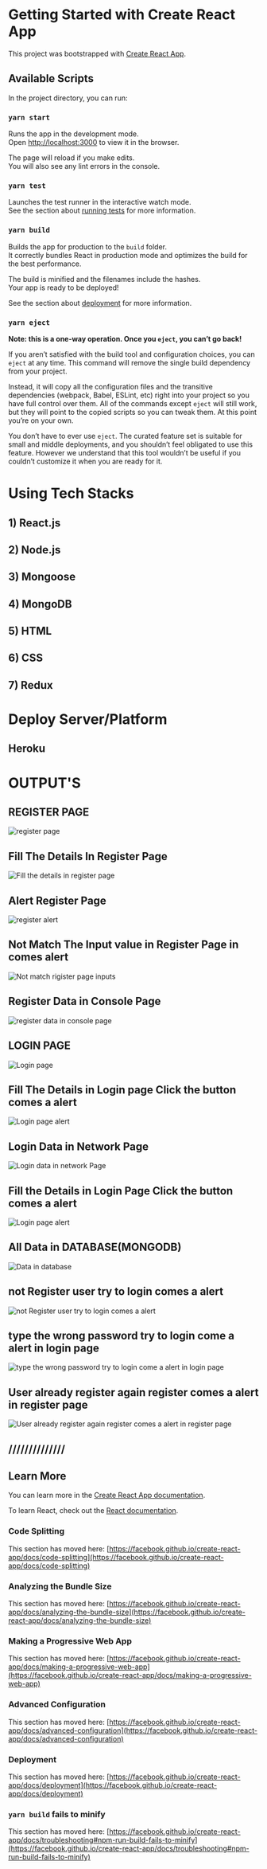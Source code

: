 # Getting Started with Create React App

This project was bootstrapped with [Create React App](https://github.com/facebook/create-react-app).

## Available Scripts

In the project directory, you can run:

### `yarn start`

Runs the app in the development mode.\
Open [http://localhost:3000](http://localhost:3000) to view it in the browser.

The page will reload if you make edits.\
You will also see any lint errors in the console.

### `yarn test`

Launches the test runner in the interactive watch mode.\
See the section about [running tests](https://facebook.github.io/create-react-app/docs/running-tests) for more information.

### `yarn build`

Builds the app for production to the `build` folder.\
It correctly bundles React in production mode and optimizes the build for the best performance.

The build is minified and the filenames include the hashes.\
Your app is ready to be deployed!

See the section about [deployment](https://facebook.github.io/create-react-app/docs/deployment) for more information.

### `yarn eject`

**Note: this is a one-way operation. Once you `eject`, you can’t go back!**

If you aren’t satisfied with the build tool and configuration choices, you can `eject` at any time. This command will remove the single build dependency from your project.

Instead, it will copy all the configuration files and the transitive dependencies (webpack, Babel, ESLint, etc) right into your project so you have full control over them. All of the commands except `eject` will still work, but they will point to the copied scripts so you can tweak them. At this point you’re on your own.

You don’t have to ever use `eject`. The curated feature set is suitable for small and middle deployments, and you shouldn’t feel obligated to use this feature. However we understand that this tool wouldn’t be useful if you couldn’t customize it when you are ready for it.

# Using Tech Stacks
## 1) React.js
## 2) Node.js
## 3) Mongoose
## 4) MongoDB
## 5) HTML
## 6) CSS
## 7) Redux


# Deploy Server/Platform
## Heroku


# OUTPUT'S
## REGISTER PAGE
![register page](https://user-images.githubusercontent.com/95854682/183359370-3c38aff8-48d2-4113-9a8f-543f36e981c2.jpeg)
## Fill The Details In Register Page
![Fill the details in register page](https://user-images.githubusercontent.com/95854682/183360102-28250203-f7c2-49e7-983d-a777bf811439.jpeg)
## Alert Register Page
![register alert](https://user-images.githubusercontent.com/95854682/183360363-63a9d2cf-a9a7-4c3a-9463-08f51d3ba96e.jpeg)
## Not Match The Input value in Register Page in comes alert
![Not match rigister page inputs](https://user-images.githubusercontent.com/95854682/183360981-9ed4b69a-dc34-422e-9e61-d3c0291cffa5.jpeg)
## Register Data in Console Page
![register data in console page](https://user-images.githubusercontent.com/95854682/183361974-45303bc1-dd20-43e0-b333-c9a7432a88fb.jpeg)
## LOGIN PAGE
![Login page](https://user-images.githubusercontent.com/95854682/183359680-a94d1d35-21ee-45b4-acba-5c94dc797381.jpeg)
## Fill The Details in Login page Click the button comes a alert
![Login page alert](https://user-images.githubusercontent.com/95854682/183361463-e7a54381-3687-4775-9d82-fbb2fc34302b.jpeg)
## Login Data in Network Page
![Login data in network Page](https://user-images.githubusercontent.com/95854682/183362269-dfde2b68-daf1-41cf-8965-eb3ddf7440dc.jpeg)
## Fill the Details in Login Page Click the button comes a alert
![Login page alert](https://user-images.githubusercontent.com/95854682/183362901-8631e5e5-a2d7-41db-8aed-b1ed4d389327.jpeg)

## All Data in DATABASE(MONGODB)
![Data in database](https://user-images.githubusercontent.com/95854682/183363304-57dd9925-ae56-4876-8cf1-ef1e82907088.jpeg)

## not Register user try to login comes a alert
![not Register user try to login comes a alert](https://user-images.githubusercontent.com/95854682/183364218-11771722-e686-4fb4-b46a-ddecca4467ab.jpeg)
## type the wrong password try to login come a alert in login page
![type the wrong password try to login come a alert in login page](https://user-images.githubusercontent.com/95854682/183364726-007a2d2e-5136-4c1a-ada6-756adde2cdcf.jpeg)
## User already register again register comes a alert in register page
![User already register again register comes a alert in register page](https://user-images.githubusercontent.com/95854682/183364895-462e351d-9f42-49e7-96df-861cadff7734.jpeg)

## //////////////

## Learn More

You can learn more in the [Create React App documentation](https://facebook.github.io/create-react-app/docs/getting-started).

To learn React, check out the [React documentation](https://reactjs.org/).

### Code Splitting

This section has moved here: [https://facebook.github.io/create-react-app/docs/code-splitting](https://facebook.github.io/create-react-app/docs/code-splitting)

### Analyzing the Bundle Size

This section has moved here: [https://facebook.github.io/create-react-app/docs/analyzing-the-bundle-size](https://facebook.github.io/create-react-app/docs/analyzing-the-bundle-size)

### Making a Progressive Web App

This section has moved here: [https://facebook.github.io/create-react-app/docs/making-a-progressive-web-app](https://facebook.github.io/create-react-app/docs/making-a-progressive-web-app)

### Advanced Configuration

This section has moved here: [https://facebook.github.io/create-react-app/docs/advanced-configuration](https://facebook.github.io/create-react-app/docs/advanced-configuration)

### Deployment

This section has moved here: [https://facebook.github.io/create-react-app/docs/deployment](https://facebook.github.io/create-react-app/docs/deployment)

### `yarn build` fails to minify

This section has moved here: [https://facebook.github.io/create-react-app/docs/troubleshooting#npm-run-build-fails-to-minify](https://facebook.github.io/create-react-app/docs/troubleshooting#npm-run-build-fails-to-minify)
